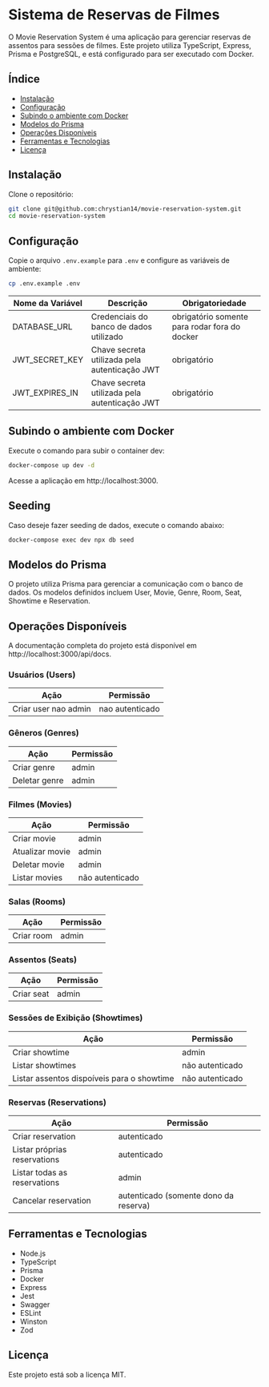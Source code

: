 # Sistema de Reservas de Filmes

O Movie Reservation System é uma aplicação para gerenciar reservas de assentos para sessões de filmes. Este projeto utiliza TypeScript, Express, Prisma e PostgreSQL, e está configurado para ser executado com Docker.

## Índice

- [Instalação](#instalação)
- [Configuração](#configuração)
- [Subindo o ambiente com Docker](#subindo-o-ambiente-com-docker)
- [Modelos do Prisma](#modelos-do-prisma)
- [Operações Disponíveis](#operações-disponíveis)
- [Ferramentas e Tecnologias](#ferramentas-e-tecnologias)
- [Licença](#licença)

## Instalação

Clone o repositório:

```bash
git clone git@github.com:chrystian14/movie-reservation-system.git
cd movie-reservation-system
```

## Configuração

Copie o arquivo `.env.example` para `.env` e configure as variáveis de ambiente:

```bash
cp .env.example .env
```

| Nome da Variável | Descrição                                     | Obrigatoriedade                               |
| ---------------- | --------------------------------------------- | --------------------------------------------- |
| DATABASE_URL     | Credenciais do banco de dados utilizado       | obrigatório somente para rodar fora do docker |
| JWT_SECRET_KEY   | Chave secreta utilizada pela autenticação JWT | obrigatório                                   |
| JWT_EXPIRES_IN   | Chave secreta utilizada pela autenticação JWT | obrigatório                                   |

## Subindo o ambiente com Docker

Execute o comando para subir o container dev:

```bash
docker-compose up dev -d
```

Acesse a aplicação em http://localhost:3000.

## Seeding

Caso deseje fazer seeding de dados, execute o comando abaixo:

```bash
docker-compose exec dev npx db seed
```

## Modelos do Prisma

O projeto utiliza Prisma para gerenciar a comunicação com o banco de dados. Os modelos definidos incluem User, Movie, Genre, Room, Seat, Showtime e Reservation.

## Operações Disponíveis

A documentação completa do projeto está disponível em http://localhost:3000/api/docs.

### Usuários (Users)

| Ação                 | Permissão       |
| -------------------- | --------------- |
| Criar user nao admin | nao autenticado |

### Gêneros (Genres)

| Ação          | Permissão |
| ------------- | --------- |
| Criar genre   | admin     |
| Deletar genre | admin     |

### Filmes (Movies)

| Ação            | Permissão       |
| --------------- | --------------- |
| Criar movie     | admin           |
| Atualizar movie | admin           |
| Deletar movie   | admin           |
| Listar movies   | não autenticado |

### Salas (Rooms)

| Ação       | Permissão |
| ---------- | --------- |
| Criar room | admin     |

### Assentos (Seats)

| Ação       | Permissão |
| ---------- | --------- |
| Criar seat | admin     |

### Sessões de Exibição (Showtimes)

| Ação                                       | Permissão       |
| ------------------------------------------ | --------------- |
| Criar showtime                             | admin           |
| Listar showtimes                           | não autenticado |
| Listar assentos dispoíveis para o showtime | não autenticado |

### Reservas (Reservations)

| Ação                         | Permissão                             |
| ---------------------------- | ------------------------------------- |
| Criar reservation            | autenticado                           |
| Listar próprias reservations | autenticado                           |
| Listar todas as reservations | admin                                 |
| Cancelar reservation         | autenticado (somente dono da reserva) |

## Ferramentas e Tecnologias

- Node.js
- TypeScript
- Prisma
- Docker
- Express
- Jest
- Swagger
- ESLint
- Winston
- Zod

## Licença

Este projeto está sob a licença MIT.
